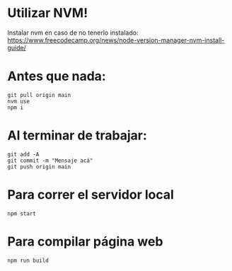 # Utilizar NVM!
Instalar nvm en caso de no tenerlo instalado: https://www.freecodecamp.org/news/node-version-manager-nvm-install-guide/

# Antes que nada:
```
git pull origin main
nvm use
npm i
```

# Al terminar de trabajar:
```
git add -A
git commit -m "Mensaje acá"
git push origin main
```

# Para correr el servidor local
```
npm start
```

# Para compilar página web
```
npm run build
```
